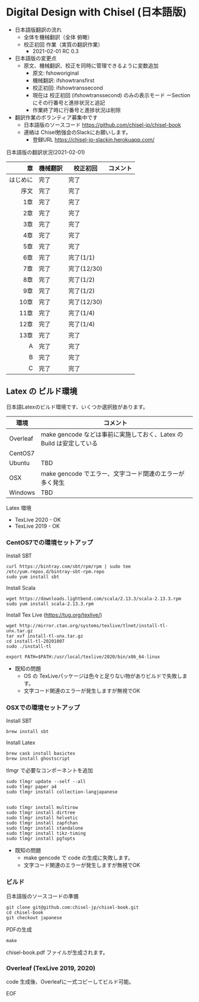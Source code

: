 # Digital Design with Chisel (日本語版)

- 日本語版翻訳の流れ
    - 全体を機械翻訳（全体 俯瞰）
    - 校正初回 作業（実質の翻訳作業）
        - 2021-02-01 RC 0.3
- 日本語版の変更点
    - 原文、機械翻訳、校正を同時に管理できるように変数追加
        - 原文: fshoworiginal
        - 機械翻訳: ifshowtransfirst
        - 校正初回: ifshowtranssecond
        - 現在は 校正初回 (ifshowtranssecond) のみの表示モード
    ーSection にその行番号と進捗状況と追記
        - 作業終了時に行番号と進捗状況は削除
- 翻訳作業のボランティア募集中です
    - 日本語版のソースコード https://github.com/chisel-jp/chisel-book
    - 連絡は Chisel勉強会のSlackにお願いします。
        - 登録URL https://chisel-jp-slackin.herokuapp.com/

日本語版の翻訳状況(2021-02-01)

| 章      | 機械翻訳 | 校正初回  |コメント|
|--------:|--------|---------|-----------------|
| はじめに | 完了     | 完了     |
| 序文     | 完了    | 完了     |
| 1章     | 完了     | 完了     |
| 2章     | 完了     | 完了     |
| 3章     | 完了     | 完了     |
| 4章     | 完了     | 完了     |
| 5章     | 完了     | 完了     |
| 6章     | 完了     | 完了(1/1)
| 7章     | 完了     | 完了(12/30)
| 8章     | 完了     | 完了(1/2)
| 9章     | 完了     | 完了(1/2)
| 10章    | 完了     | 完了(12/30)
| 11章    | 完了     | 完了(1/4)
| 12章    | 完了     | 完了(1/4)
| 13章    | 完了     | 完了     |
| A       | 完了     | 完了     |
| B       | 完了     | 完了     |
| C       | 完了     | 完了     |

## Latex の ビルド環境

日本語Latexのビルド環境です、いくつか選択肢があります。


| 環境      | コメント |
|----------|--------------------------------------------------------------|
| Overleaf | make gencode などは事前に実施しておく、Latex の Build は安定している
| CentOS7  |
| Ubuntu   | TBD
| OSX      | make gencode でエラー、文字コード関連のエラーが多く発生
| Windows  | TBD


Latex 環境
- TexLive 2020 - OK
- TexLive 2019 - OK


### CentOS7での環境セットアップ

Install SBT

    curl https://bintray.com/sbt/rpm/rpm | sudo tee /etc/yum.repos.d/bintray-sbt-rpm.repo
    sudo yum install sbt

Install Scala

    wget https://downloads.lightbend.com/scala/2.13.3/scala-2.13.3.rpm
    sudo yum install scala-2.13.3.rpm

Install Tex Live (https://tug.org/texlive/)

    wget http://mirror.ctan.org/systems/texlive/tlnet/install-tl-unx.tar.gz
    tar xvf install-tl-unx.tar.gz
    cd install-tl-20201007
    sudo ./install-tl

    export PATH=$PATH:/usr/local/texlive/2020/bin/x86_64-linux


- 既知の問題
    - OS の TexLiveパッケージは色々と足りない物がありビルドで失敗します。
    - 文字コード関連のエラーが発生しますが無視でOK

### OSXでの環境セットアップ

Install SBT

    brew install sbt

Install Latex

    brew cask install basictex
    brew install ghostscript

tlmgr で必要なコンポーネントを追加

    sudo tlmgr update --self --all
    sudo tlmgr paper a4
    sudo tlmgr install collection-langjapanese


    sudo tlmgr install multirow
    sudo tlmgr install dirtree
    sudo tlmgr install helvetic
    sudo tlmgr install zapfchan
    sudo tlmgr install standalone
    sudo tlmgr install tikz-timing
    sudo tlmgr install pgfopts

- 既知の問題
    - make gencode で code の生成に失敗します。
    - 文字コード関連のエラーが発生しますが無視でOK

### ビルド

日本語版のソースコードの準備

    git clone git@github.com:chisel-jp/chisel-book.git
    cd chisel-book
    git checkout japanese

PDFの生成

    make

chisel-book.pdf ファイルが生成されます。

### Overleaf (TexLive 2019, 2020)

code 生成後、Overleafに一式コピーしてビルド可能。


EOF